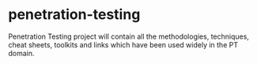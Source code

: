 # penetration-testing

Penetration Testing project will contain all the methodologies, techniques, cheat sheets, toolkits and links which have been used widely in the PT domain.
